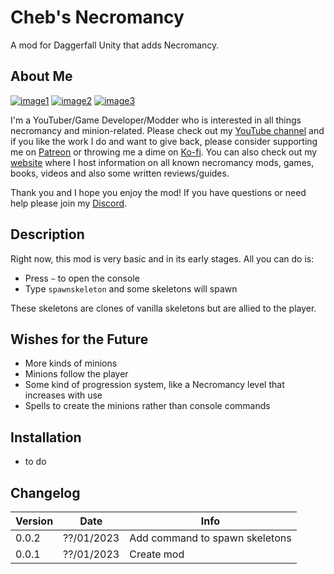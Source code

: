 # Cheb's Necromancy

A mod for Daggerfall Unity that adds Necromancy.

##  About Me

[![image1](https://imgur.com/Fahi6sP.png)](https://chebgonaz.pythonanywhere.com)
[![image2](https://imgur.com/X18OyQs.png)](https://www.patreon.com/chebgonaz?fan_landing=true)
[![image3](https://imgur.com/4e64jQ8.png)](https://ko-fi.com/chebgonaz)

I'm a YouTuber/Game Developer/Modder who is interested in all things necromancy and minion-related. Please check out my [YouTube channel](https://www.youtube.com/channel/UCPlZ1XnekiJxKymXbXyvkCg) and if you like the work I do and want to give back, please consider supporting me on [Patreon](https://www.patreon.com/chebgonaz?fan_landing=true) or throwing me a dime on [Ko-fi](https://ko-fi.com/chebgonaz). You can also check out my [website](https://chebgonaz.pythonanywhere.com) where I host information on all known necromancy mods, games, books, videos and also some written reviews/guides.

Thank you and I hope you enjoy the mod! If you have questions or need help please join my [Discord](https://discord.com/invite/EB96ASQ).

## Description

Right now, this mod is very basic and in its early stages. All you can do is:

- Press `~` to open the console
- Type `spawnskeleton` and some skeletons will spawn

These skeletons are clones of vanilla skeletons but are allied to the player.

## Wishes for the Future

- More kinds of minions
- Minions follow the player
- Some kind of progression system, like a Necromancy level that increases with use
- Spells to create the minions rather than console commands

## Installation

- to do

## Changelog

Version | Date | Info
--- | --- | ---
0.0.2 | ??/01/2023 | Add command to spawn skeletons
0.0.1 | ??/01/2023 | Create mod
